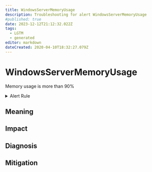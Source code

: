 ```yaml
---
title: WindowsServerMemoryUsage
description: Troubleshooting for alert WindowsServerMemoryUsage
#published: true
date: 2023-12-12T21:12:32.022Z
tags: 
  - LGTM
  - generated
editor: markdown
dateCreated: 2020-04-10T18:32:27.079Z
---
```


# WindowsServerMemoryUsage

Memory usage is more than 90%

<details>
  <summary>Alert Rule</summary>

{{% rule "windows-server/windows-exporter.yml" "WindowsServerMemoryUsage" %}}

{{% comment %}}

```yaml
alert: WindowsServerMemoryUsage
expr: 100 - ((windows_os_physical_memory_free_bytes / windows_cs_physical_memory_bytes) * 100) > 90
for: 2m
labels:
    severity: warning
annotations:
    summary: Windows Server memory Usage (instance {{ $labels.instance }})
    description: |-
        Memory usage is more than 90%
          VALUE = {{ $value }}
          LABELS = {{ $labels }}
    runbook: https://github.com/srerun/prometheus-alerts/blob/main/content/runbooks/windows-exporter/WindowsServerMemoryUsage.md

```

{{% /comment %}}

</details>


## Meaning
[//]: # "Short paragraph that explains what the alert means"


## Impact
[//]: # "What could / will happen if the alert is not addressed"



## Diagnosis
[//]: # "Steps to take to identify the cause of the problem"



## Mitigation
[//]: # "The steps necessary to resolve the alert"
